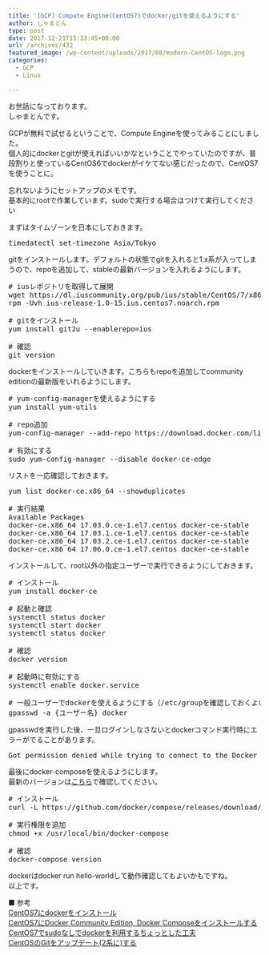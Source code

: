 ```yaml
---
title: '[GCP] Compute Engine(CentOS7)でdocker/gitを使えるようにする'
author: しゃまとん
type: post
date: 2017-12-21T15:33:45+00:00
url: /archives/432
featured_image: /wp-content/uploads/2017/08/modern-CentOS-logo.png
categories:
  - GCP
  - Linux

---
```

お世話になっております。  
しゃまとんです。

GCPが無料で試せるということで、Compute Engineを使ってみることにしました。  
個人的にdockerとgitが使えればいいかなということでやっていたのですが、普段割りと使っているCentOS6でdockerがイケてない感じだったので、CentOS7を使うことに。

忘れないようにセットアップのメモです。  
基本的にrootで作業しています。sudoで実行する場合はつけて実行してください

まずはタイムゾーンを日本にしておきます。

<pre class="lang:sh decode:true">timedatectl set-timezone Asia/Tokyo</pre>

gitをインストールします。デフォルトの状態でgitを入れると1.x系が入ってしまうので、repoを追加して、stableの最新バージョンを入れるようにします。

<pre class="lang:sh decode:true"># iusレポジトリを取得して展開
wget https://dl.iuscommunity.org/pub/ius/stable/CentOS/7/x86_64/ius-release-1.0-15.ius.centos7.noarch.rpm
rpm -Uvh ius-release-1.0-15.ius.centos7.noarch.rpm

# gitをインストール
yum install git2u --enablerepo=ius

# 確認
git version</pre>

dockerをインストールしていきます。こちらもrepoを追加してcommunity editionの最新版をいれるようにします。

<pre class="lang:sh decode:true"># yum-config-managerを使えるようにする
yum install yum-utils

# repo追加
yum-config-manager --add-repo https://download.docker.com/linux/centos/docker-ce.repo

# 有効にする
sudo yum-config-manager --disable docker-ce-edge</pre>

リストを一応確認しておきます。

<pre class="lang:sh decode:true">yum list docker-ce.x86_64 --showduplicates

# 実行結果
Available Packages
docker-ce.x86_64 17.03.0.ce-1.el7.centos docker-ce-stable
docker-ce.x86_64 17.03.1.ce-1.el7.centos docker-ce-stable
docker-ce.x86_64 17.03.2.ce-1.el7.centos docker-ce-stable
docker-ce.x86_64 17.06.0.ce-1.el7.centos docker-ce-stable</pre>

インストールして、root以外の指定ユーザーで実行できるようにしておきます。

<pre class="lang:sh decode:true"># インストール
yum install docker-ce

# 起動と確認
systemctl status docker
systemctl start docker
systemctl status docker

# 確認
docker version

# 起動時に有効にする
systemctl enable docker.service

# 一般ユーザーでdockerを使えるようにする（/etc/groupを確認しておくよい）
gpasswd -a {ユーザー名} docker</pre>

gpasswdを実行した後、一旦ログインしなさないとdockerコマンド実行時にエラーがでることがあります。

<pre class="lang:default decode:true " title="error">Got permission denied while trying to connect to the Docker daemon socket at unix:///var/run/docker.sock: Get http://%2Fvar%2Frun%2Fdocker.sock/v1.30/version: dial unix /var/run/docker.sock: connect: permission denied</pre>

最後にdocker-composeを使えるようにします。  
最新のバージョンは[こちら][1]で確認してください。

<pre class="lang:sh decode:true "># インストール
curl -L https://github.com/docker/compose/releases/download/1.15.0/docker-compose-`uname -s`-`uname -m` &gt; /usr/local/bin/docker-compose

# 実行権限を追加
chmod +x /usr/local/bin/docker-compose

# 確認
docker-compose version</pre>

dockerはdocker run hello-worldして動作確認してもよいかもですね。  
以上です。

■ 参考  
[CentOS7にdockerをインストール][2]  
[CentOS7にDocker Community Edition, Docker Composeをインストールする][3]  
[CentOS7でsudoなしでdockerを利用するちょっとした工夫][4]  
[CentOSのGitをアップデート(2系に)する][5]

 [1]: https://github.com/docker/compose/releases
 [2]: http://qiita.com/maimai-swap/items/00590b96888330aa54f1
 [3]: http://qiita.com/shinespark/items/367959950d9e1fd454ee
 [4]: http://qiita.com/tubone/items/9c1b3d807197b7162fd9
 [5]: http://www.cyamax.com/entry/2017/05/02/060000
